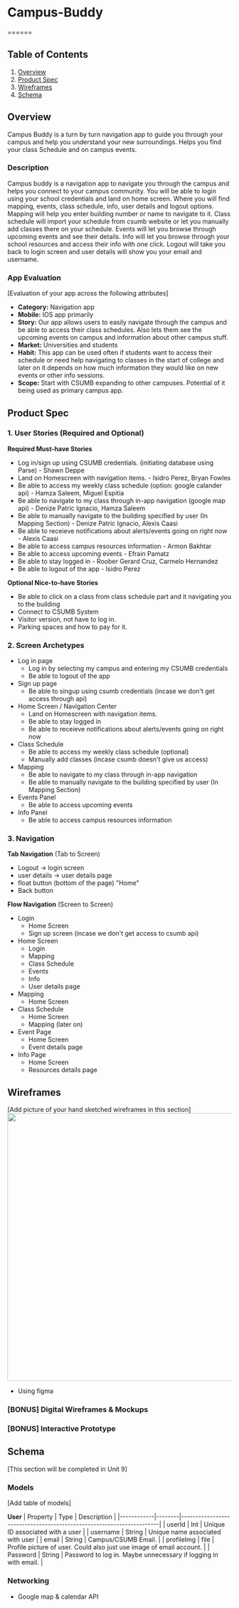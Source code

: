 # Campus-Buddy

======

## Table of Contents
1. [Overview](#Overview)
1. [Product Spec](#Product-Spec)
1. [Wireframes](#Wireframes)
2. [Schema](#Schema)

## Overview

Campus Buddy is a turn by turn navigation app to guide you through your campus and help you understand your new surroundings. Helps you find your class Schedule and on campus events.

### Description
Campus buddy is a navigation app to navigate you through the campus and helps you connect to your campus community. You will be able to login using your school credentials and land on home screen. Where you will find mapping, events, class schedule, info, user details and logout options. Mapping will help you enter building number or name to navigate to it. Class schedule will import your schedule from csumb website or let you manually add classes there on your schedule. Events will let you browse through upcoming events and see their details. Info will let you browse through your school resources and access their info with one click. Logout will take you back to login screen and user details will show you your email and username.

### App Evaluation
[Evaluation of your app across the following attributes]
- **Category:** Navigation app
- **Mobile:** IOS app primarily
- **Story:** Our app allows users to easily navigate through the campus and be able to access their class schedules. Also lets them see the upcoming events on campus and information about other campus stuff.
- **Market:** Universities and students
- **Habit:** This app can be used often if students want to access their schedule or need help navigating to classes in the start of college and later on it depends on how much information they would like on new events or other info sessions.
- **Scope:** Start with CSUMB expanding to other campuses. Potential of it being used as primary campus app.

## Product Spec

### 1. User Stories (Required and Optional)

**Required Must-have Stories**

* Log in/sign up using CSUMB credentials. (initiating database using Parse) - Shawn Deppe
* Land on Homescreen with navigation items. - Isidro Perez, Bryan Fowles
* Be able to access my weekly class schedule (option: google calander api) - Hamza Saleem, Miguel Espitia
* Be able to navigate to my class through in-app navigation (google map api) - Denize Patric Ignacio, Hamza Saleem
* Be able to manually navigate to the building specified by user (In Mapping Section) - Denize Patric Ignacio, Alexis Caasi
* Be able to receieve notifications about alerts/events going on right now - Alexis Caasi
* Be able to access campus resources information - Armon Bakhtar
* Be able to access upcoming events - Efrain Pamatz
* Be able to stay logged in - Roober Gerard Cruz, Carmelo Hernandez
* Be able to logout of the app - Isidro Perez

**Optional Nice-to-have Stories**

* Be able to click on a class from class schedule part and it navigating you to the building
* Connect to CSUMB System
* Visitor version, not have to log in. 
* Parking spaces and how to pay for it.

### 2. Screen Archetypes

* Log in page
   * Log in by selecting my campus and entering my CSUMB credentials
   * Be able to logout of the app
* Sign up page
   * Be able to singup using csumb credentials (incase we don't get access through api)
* Home Screen / Navigation Center
    * Land on Homescreen with navigation items.
    * Be able to stay logged in
    * Be able to receieve notifications about alerts/events going on right now
* Class Schedule
    * Be able to access my weekly class schedule (optional)
    * Manually add classes (incase csumb doesn't give us access)
* Mapping
    * Be able to navigate to my class through in-app navigation
    * Be able to manually navigate to the building specified by user (In Mapping Section)
* Events Panel
    * Be able to access upcoming events
* Info Panel
    * Be able to access campus resources information

### 3. Navigation

**Tab Navigation** (Tab to Screen)

* Logout -> login screen
* user details -> user details page
* float button (bottom of the page) "Home"
* Back button

**Flow Navigation** (Screen to Screen)

* Login
   * Home Screen
   * Sign up screen (incase we don't get access to csumb api)
* Home Screen
   * Login
   * Mapping
   * Class Schedule
   * Events
   * Info
   * User details page
* Mapping
    * Home Screen
* Class Schedule
    * Home Screen
    * Mapping (later on)
* Event Page
    * Home Screen
    * Event details page
* Info Page
    * Home Screen
    * Resources details page

## Wireframes
[Add picture of your hand sketched wireframes in this section]
<img src="https://i.ibb.co/b69X4GP/Initial-wireframe.png" width=600>
* Using figma

### [BONUS] Digital Wireframes & Mockups

### [BONUS] Interactive Prototype

## Schema 
[This section will be completed in Unit 9]
### Models
[Add table of models]

**User**
| Property   | Type   | Description                                                          |
|------------|--------|----------------------------------------------------------------------|
| userId     | Int    | Unique ID associated with a user                                     |
| username   | String | Unique name associated with user                                     |
| email      | String | Campus/CSUMB Email.                                                  |
| profileImg | file   | Profile picture of user. Could also just use image of email account. |
| Password   | String | Password to log in. Maybe unnecessary if logging in with email.      |
### Networking
- Google map & calendar API
